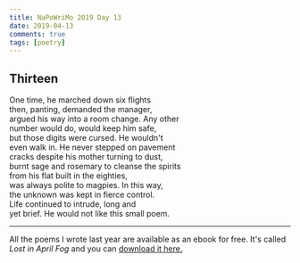```yaml
---  
title: NaPoWriMo 2019 Day 13  
date: 2019-04-13
comments: true  
tags: [poetry] 
---  
```

  
<h2>Thirteen</h2>  
<!-- /wp:heading -->  

  
<p>One time, he marched down six flights<br />then, panting, demanded the manager, <br />argued his way into a room change. Any other<br />number would do, would keep him safe,<br />but those digits were cursed. He wouldn't<br />even walk in. He never stepped on pavement<br />cracks despite his mother turning to dust, <br />burnt sage and rosemary to cleanse the spirits<br />from his flat built in the eighties, <br />was always polite to magpies. In this way,<br />the unknown was kept in fierce control.<br />Life continued to intrude, long and<br />yet brief. He would not like this small poem. </p>  


 
<hr class="wp-block-separator"/>  
 

   
<p>All the poems I wrote last year are available as an ebook for free. It's called <em>Lost in April Fog </em>and you can <a href="/aprilfog/">download it here. </a></p>  

